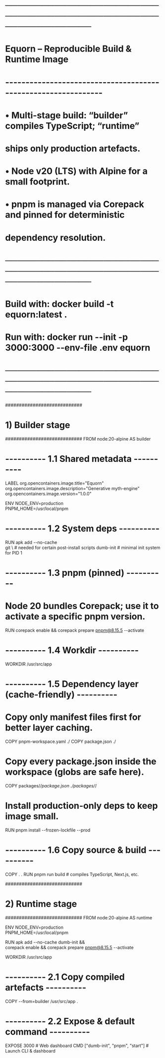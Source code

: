 # ────────────────────────────────────────────────────────────────
#  Equorn – Reproducible Build & Runtime Image
#  --------------------------------------------------------------
#  • Multi-stage build: “builder” compiles TypeScript; “runtime”
#    ships only production artefacts.
#  • Node v20 (LTS) with Alpine for a small footprint.
#  • pnpm is managed via Corepack and pinned for deterministic
#    dependency resolution.
# ────────────────────────────────────────────────────────────────
#  Build with:   docker build -t equorn:latest .
#  Run  with:   docker run --init -p 3000:3000 --env-file .env equorn
# ────────────────────────────────────────────────────────────────

############################
# 1) Builder stage
############################
FROM node:20-alpine AS builder

# ---------- 1.1 Shared metadata ----------
LABEL org.opencontainers.image.title="Equorn" \
      org.opencontainers.image.description="Generative myth-engine" \
      org.opencontainers.image.version="1.0.0"

ENV NODE_ENV=production \
    PNPM_HOME=/usr/local/pnpm

# ---------- 1.2 System deps ----------
RUN apk add --no-cache \
      git                \  # needed for certain post-install scripts
      dumb-init             # minimal init system for PID 1

# ---------- 1.3 pnpm (pinned) ----------
# Node 20 bundles Corepack; use it to activate a specific pnpm version.
RUN corepack enable && corepack prepare pnpm@8.15.5 --activate

# ---------- 1.4 Workdir ----------
WORKDIR /usr/src/app

# ---------- 1.5 Dependency layer (cache-friendly) ----------
# Copy only manifest files first for better layer caching.
COPY pnpm-workspace.yaml ./
COPY package.json ./
# Copy every package.json inside the workspace (globs are safe here).
COPY packages/*/package.json ./packages/*/

# Install **production-only** deps to keep image small.
RUN pnpm install --frozen-lockfile --prod

# ---------- 1.6 Copy source & build ----------
COPY . .
RUN pnpm run build      # compiles TypeScript, Next.js, etc.

############################
# 2) Runtime stage
############################
FROM node:20-alpine AS runtime

ENV NODE_ENV=production \
    PNPM_HOME=/usr/local/pnpm

RUN apk add --no-cache dumb-init && \
    corepack enable && corepack prepare pnpm@8.15.5 --activate

WORKDIR /usr/src/app

# ---------- 2.1 Copy compiled artefacts ----------
COPY --from=builder /usr/src/app .

# ---------- 2.2 Expose & default command ----------
EXPOSE 3000   # Web dashboard
CMD ["dumb-init", "pnpm", "start"]   # Launch CLI & dashboard
